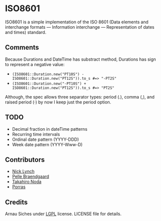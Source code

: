 # ISO8601

ISO8601 is a simple implementation of the ISO 8601 (Data elements and 
interchange formats — Information interchange — Representation of dates and 
times) standard.

## Comments

Because Durations and DateTime has substract method, Durations has sign to represent a negative value:

  * `(ISO8601::Duration.new("PT10S") - ISO8601::Duration.new("PT12S")).to_s #=> "-PT2S"`
  * `(ISO8601::Duration.new("-PT10S") + ISO8601::Duration.new("PT12S")).to_s #=> "PT2S"`

Although, the spec allows three separator types: period (.), comma (,), and raised period (·) by now I keep just the period option.

## TODO

* Decimal fraction in dateTime patterns
* Recurring time intervals
* Ordinal date pattern (YYYY-DDD)
* Week date pattern (YYYY-Www-D)

## Contributors

* [Nick Lynch](https://github.com/njlynch)
* [Pelle Braendgaard](https://github.com/pelle)
* [Takahiro Noda](https://github.com/tnoda)
* [Porras](https://github.com/porras)

## Credits
Arnau Siches under [LGPL](http://www.gnu.org/licenses/lgpl.html) license. LICENSE file for details.
